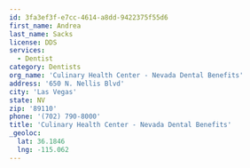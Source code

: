```yaml
---
id: 3fa3ef3f-e7cc-4614-a8dd-9422375f55d6
first_name: Andrea
last_name: Sacks
license: DDS
services:
  - Dentist
category: Dentists
org_name: 'Culinary Health Center - Nevada Dental Benefits'
address: '650 N. Nellis Blvd'
city: 'Las Vegas'
state: NV
zip: '89110'
phone: '(702) 790-8000'
title: 'Culinary Health Center - Nevada Dental Benefits'
_geoloc:
  lat: 36.1846
  lng: -115.062
---
```

